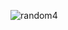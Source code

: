 ![random4](https://github.com/Tumppi66/v3rm-archive/assets/61348006/4d5d2a8e-8c59-433d-af63-29f327b9328b)
